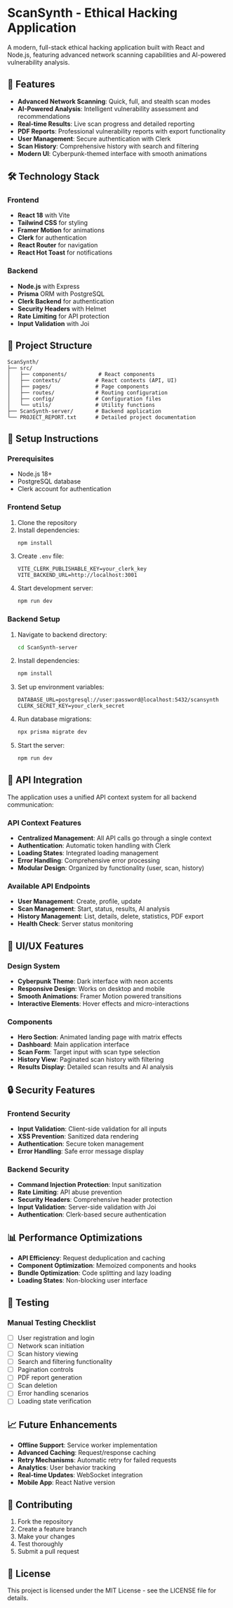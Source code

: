 # ScanSynth - Ethical Hacking Application

A modern, full-stack ethical hacking application built with React and Node.js, featuring advanced network scanning capabilities and AI-powered vulnerability analysis.

## 🚀 Features

- **Advanced Network Scanning**: Quick, full, and stealth scan modes
- **AI-Powered Analysis**: Intelligent vulnerability assessment and recommendations
- **Real-time Results**: Live scan progress and detailed reporting
- **PDF Reports**: Professional vulnerability reports with export functionality
- **User Management**: Secure authentication with Clerk
- **Scan History**: Comprehensive history with search and filtering
- **Modern UI**: Cyberpunk-themed interface with smooth animations

## 🛠️ Technology Stack

### Frontend

- **React 18** with Vite
- **Tailwind CSS** for styling
- **Framer Motion** for animations
- **Clerk** for authentication
- **React Router** for navigation
- **React Hot Toast** for notifications

### Backend

- **Node.js** with Express
- **Prisma** ORM with PostgreSQL
- **Clerk Backend** for authentication
- **Security Headers** with Helmet
- **Rate Limiting** for API protection
- **Input Validation** with Joi

## 📁 Project Structure

```
ScanSynth/
├── src/
│   ├── components/          # React components
│   ├── contexts/           # React contexts (API, UI)
│   ├── pages/              # Page components
│   ├── routes/             # Routing configuration
│   ├── config/             # Configuration files
│   └── utils/              # Utility functions
├── ScanSynth-server/       # Backend application
└── PROJECT_REPORT.txt      # Detailed project documentation
```

## 🔧 Setup Instructions

### Prerequisites

- Node.js 18+
- PostgreSQL database
- Clerk account for authentication

### Frontend Setup

1. Clone the repository
2. Install dependencies:
   ```bash
   npm install
   ```
3. Create `.env` file:
   ```env
   VITE_CLERK_PUBLISHABLE_KEY=your_clerk_key
   VITE_BACKEND_URL=http://localhost:3001
   ```
4. Start development server:
   ```bash
   npm run dev
   ```

### Backend Setup

1. Navigate to backend directory:
   ```bash
   cd ScanSynth-server
   ```
2. Install dependencies:
   ```bash
   npm install
   ```
3. Set up environment variables:
   ```env
   DATABASE_URL=postgresql://user:password@localhost:5432/scansynth
   CLERK_SECRET_KEY=your_clerk_secret
   ```
4. Run database migrations:
   ```bash
   npx prisma migrate dev
   ```
5. Start the server:
   ```bash
   npm run dev
   ```

## 🔌 API Integration

The application uses a unified API context system for all backend communication:

### API Context Features

- **Centralized Management**: All API calls go through a single context
- **Authentication**: Automatic token handling with Clerk
- **Loading States**: Integrated loading management
- **Error Handling**: Comprehensive error processing
- **Modular Design**: Organized by functionality (user, scan, history)

### Available API Endpoints

- **User Management**: Create, profile, update
- **Scan Management**: Start, status, results, AI analysis
- **History Management**: List, details, delete, statistics, PDF export
- **Health Check**: Server status monitoring

## 🎨 UI/UX Features

### Design System

- **Cyberpunk Theme**: Dark interface with neon accents
- **Responsive Design**: Works on desktop and mobile
- **Smooth Animations**: Framer Motion powered transitions
- **Interactive Elements**: Hover effects and micro-interactions

### Components

- **Hero Section**: Animated landing page with matrix effects
- **Dashboard**: Main application interface
- **Scan Form**: Target input with scan type selection
- **History View**: Paginated scan history with filtering
- **Results Display**: Detailed scan results and AI analysis

## 🔒 Security Features

### Frontend Security

- **Input Validation**: Client-side validation for all inputs
- **XSS Prevention**: Sanitized data rendering
- **Authentication**: Secure token management
- **Error Handling**: Safe error message display

### Backend Security

- **Command Injection Protection**: Input sanitization
- **Rate Limiting**: API abuse prevention
- **Security Headers**: Comprehensive header protection
- **Input Validation**: Server-side validation with Joi
- **Authentication**: Clerk-based secure authentication

## 📊 Performance Optimizations

- **API Efficiency**: Request deduplication and caching
- **Component Optimization**: Memoized components and hooks
- **Bundle Optimization**: Code splitting and lazy loading
- **Loading States**: Non-blocking user interface

## 🧪 Testing

### Manual Testing Checklist

- [ ] User registration and login
- [ ] Network scan initiation
- [ ] Scan history viewing
- [ ] Search and filtering functionality
- [ ] Pagination controls
- [ ] PDF report generation
- [ ] Scan deletion
- [ ] Error handling scenarios
- [ ] Loading state verification

## 📈 Future Enhancements

- **Offline Support**: Service worker implementation
- **Advanced Caching**: Request/response caching
- **Retry Mechanisms**: Automatic retry for failed requests
- **Analytics**: User behavior tracking
- **Real-time Updates**: WebSocket integration
- **Mobile App**: React Native version

## 🤝 Contributing

1. Fork the repository
2. Create a feature branch
3. Make your changes
4. Test thoroughly
5. Submit a pull request

## 📄 License

This project is licensed under the MIT License - see the LICENSE file for details.



